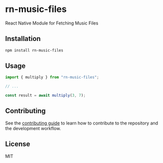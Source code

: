 # rn-music-files

React Native Module for Fetching Music Files

## Installation

```sh
npm install rn-music-files
```

## Usage

```js
import { multiply } from "rn-music-files";

// ...

const result = await multiply(3, 7);
```

## Contributing

See the [contributing guide](CONTRIBUTING.md) to learn how to contribute to the repository and the development workflow.

## License

MIT
